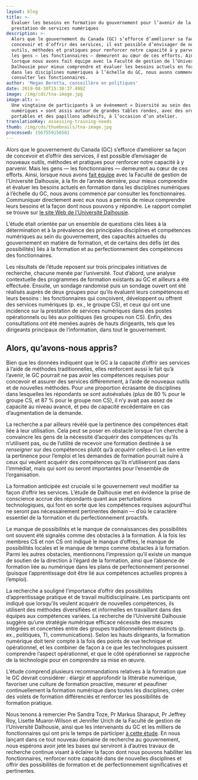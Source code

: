 ```yaml
---
layout: blog
title: >-
  Évaluer les besoins en formation du gouvernement pour l’avenir de la
  prestation de services numériques
description: >-
  Alors que le gouvernement du Canada (GC) s’efforce d’améliorer sa façon de
  concevoir et d’offrir des services, il est possible d’envisager de nouveaux
  outils, méthodes et pratiques pour renforcer notre capacité à y parvenir. Mais
  les gens — les fonctionnaires — demeurent au cœur de ces efforts. Ainsi,
  lorsque nous avons fait équipe avec la Faculté de gestion de l’Université
  Dalhousie pour mieux comprendre et évaluer les besoins actuels en formation
  dans les disciplines numériques à l’échelle du GC, nous avons commencé par
  consulter les fonctionnaires.
author: 'Megan Beretta, conseillère en politiques'
date: 2019-08-30T15:30:37.498Z
image: /img/cds/tna-image.jpg
image-alt: >-
  Une vingtaine de participants à un événement « Diversité au sein des services
  numériques » sont assis autour de grandes tables rondes, avec des ordinateurs
  portables et des papillons adhésifs, à l’occasion d’un atelier.
translationKey: assessing-training-needs
thumb: /img/cds/thumbnails/tna-image.jpg
processed: 1567559156581
---
```

Alors que le gouvernement du Canada (GC) s’efforce d’améliorer sa façon de concevoir et d’offrir des services, il est possible d’envisager de nouveaux outils, méthodes et pratiques pour renforcer notre capacité à y parvenir. Mais les gens — les fonctionnaires — demeurent au cœur de ces efforts. Ainsi, lorsque nous avons [fait équipe](/2018/11/01/chers-collègues-quelle-est-la-formation-numérique-dont-vous-avez-besoin/) avec la Faculté de gestion de l’Université Dalhousie, à la fin de l’année dernière, pour mieux comprendre et évaluer les besoins actuels en formation dans les disciplines numériques à l’échelle du GC, nous avons commencé par consulter les fonctionnaires. Communiquer directement avec eux nous a permis de mieux comprendre leurs besoins et la façon dont nous pouvons y répondre. Le rapport complet se trouve sur [le site Web de l’Université Dalhousie](https://bit.ly/2NHBVyG).

L’étude était orientée par un ensemble de questions clés liées à la détermination et à la prévalence des principales disciplines et compétences numériques au sein du gouvernement, des capacités actuelles du gouvernement en matière de formation, et de certains des défis (et des possibilités) liés à la formation et au perfectionnement des compétences des fonctionnaires. 

Les résultats de l’étude reposent sur trois principales initiatives de recherche, chacune menée par l’université. Tout d’abord, une analyse contextuelle des programmes de formation existants au GC et ailleurs a été effectuée. Ensuite, un sondage randomisé puis un sondage ouvert ont été réalisés auprès de deux groupes pour qu’ils évaluent leurs compétences et leurs besoins : les fonctionnaires qui conçoivent, développent ou offrent des services numériques (p. ex., le groupe CS), et ceux qui ont une incidence sur la prestation de services numériques dans des postes opérationnels ou liés aux politiques (les groupes non CS). Enfin, des consultations ont été menées auprès de hauts dirigeants, tels que les dirigeants principaux de l’information, dans tout le gouvernement.

## Alors, qu’avons-nous appris?


Bien que les données indiquent que le GC a la capacité d’offrir ses services à l’aide de méthodes traditionnelles, elles renforcent aussi le fait qu’à l’avenir, le GC pourrait ne pas avoir les compétences requises pour concevoir et assurer des services différemment, à l’aide de nouveaux outils et de nouvelles méthodes. Pour une proportion écrasante de disciplines dans lesquelles les répondants se sont autoévalués (plus de 80 % pour le groupe CS, et 87 % pour le groupe non CS), il n’y avait pas assez de capacité au niveau avancé, et peu de capacité excédentaire en cas d’augmentation de la demande. 

La recherche a par ailleurs révélé que la pertinence des compétences était liée à leur utilisation. Cela peut se poser en obstacle lorsque l’on cherche à convaincre les gens de la nécessité d’acquérir des compétences qu’ils n’utilisent pas, ou de l’utilité de recevoir une formation destinée à se *renseigner* sur des compétences plutôt qu’à *acquérir* celles‑ci. Le lien entre la pertinence pour l’emploi et les demandes de formation pourrait nuire à ceux qui veulent acquérir des compétences qu’ils n’utiliseront pas dans l’immédiat, mais qui sont ou seront importantes pour l’ensemble de l’organisation.

La formation anticipée est cruciale si le gouvernement veut modifier sa façon d’offrir les services. L’étude de Dalhousie met en évidence la prise de conscience accrue des répondants quant aux perturbations technologiques, qui font en sorte que les compétences requises aujourd’hui ne seront pas nécessairement pertinentes demain — d’où le caractère essentiel de la formation et du perfectionnement proactifs. 

Le manque de possibilités et le manque de connaissances des possibilités ont souvent été signalés comme des obstacles à la formation. À la fois les membres CS et non CS ont indiqué le manque d’offres, le manque de possibilités locales et le manque de temps comme obstacles à la formation. Parmi les autres obstacles, mentionnons l’impression qu’il existe un manque de soutien de la direction à l’égard de la formation, ainsi que l’absence de formation liée au numérique dans les plans de perfectionnement personnel (puisque l’apprentissage doit être lié aux compétences actuelles propres à l’emploi). 

La recherche a souligné l’importance d’offrir des possibilités d’apprentissage pratique et de travail multidisciplinaire. Les participants ont indiqué que lorsqu’ils veulent acquérir de nouvelles compétences, ils utilisent des méthodes diversifiées et informelles en travaillant dans des équipes aux compétences variées. La recherche de l’Université Dalhousie suggère qu’une stratégie numérique efficace nécessite des mesures intégrées et concertées entre des groupes traditionnellement distincts (p. ex., politiques, TI, communications). Selon les hauts dirigeants, la formation numérique doit tenir compte à la fois des points de vue technique et opérationnel, et les combiner de façon à ce que les technologues puissent comprendre l’aspect opérationnel, et que le côté opérationnel se rapproche de la technologie pour en comprendre sa mise en œuvre. 

L’étude comprend plusieurs recommandations relatives à la formation que le GC devrait considérer : élargir et approfondir la littératie numérique, favoriser une culture de formation proactive, mesurer et peaufiner continuellement la formation numérique dans toutes les disciplines, créer des volets de formation différenciés et renforcer les possibilités de formation pratique. 

Nous tenons à remercier Pre Sandra Toze, Pr Markus Sharaput, Pr Jeffrey Roy, Lisette Muaror-Wilson et Jennifer Urich de la Faculté de gestion de l’Université Dalhousie, ainsi que les intervenants du GC et les milliers de fonctionnaires qui ont pris le temps de participer [à cette étude](https://bit.ly/2NHBVyG). En nous lançant dans ce tout nouveau domaine de recherche au gouvernement, nous espérons avoir jeté les bases qui serviront à d’autres travaux de recherche continue visant à éclairer la façon dont nous pouvons habiliter les fonctionnaires, renforcer notre capacité dans de nouvelles disciplines et offrir des possibilités de formation et de perfectionnement significatives et pertinentes. 

